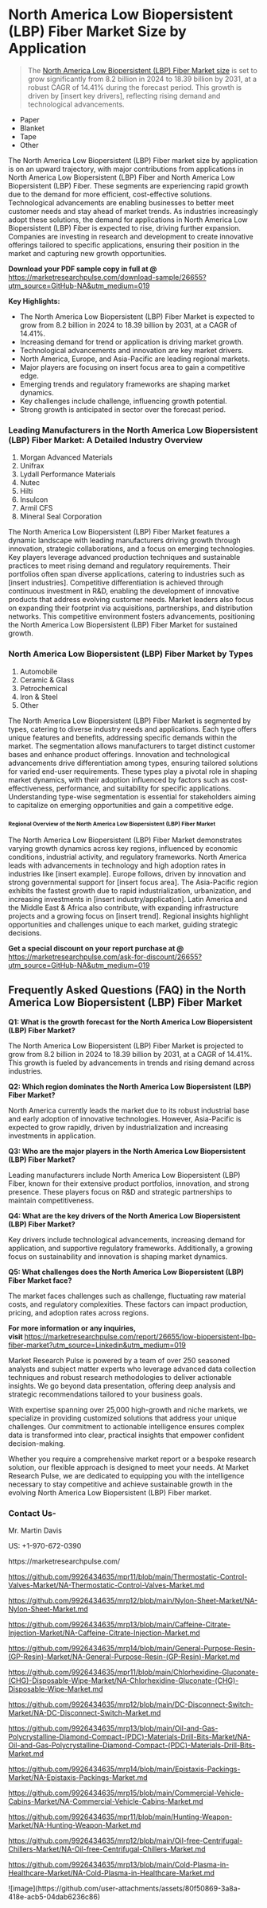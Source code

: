 <h1>North America Low Biopersistent (LBP) Fiber Market&nbsp;Size by Application</h1><blockquote><p>The <a href="https://marketresearchpulse.com/download-sample/26655?utm_source=GitHub-NA&amp;utm_medium=019">North America Low Biopersistent (LBP) Fiber Market size</a> is set to grow significantly from 8.2 billion in 2024 to 18.39 billion by 2031, at a robust CAGR of 14.41% during the forecast period. This growth is driven by [insert key drivers], reflecting rising demand and technological advancements.</p></blockquote><ul><li>Paper<li> Blanket<li> Tape<li> Other</li></ul><p>The North America Low Biopersistent (LBP) Fiber market size by application is on an upward trajectory, with major contributions from applications in North America Low Biopersistent (LBP) Fiber and North America Low Biopersistent (LBP) Fiber. These segments are experiencing rapid growth due to the demand for more efficient, cost-effective solutions. Technological advancements are enabling businesses to better meet customer needs and stay ahead of market trends. As industries increasingly adopt these solutions, the demand for applications in North America Low Biopersistent (LBP) Fiber is expected to rise, driving further expansion. Companies are investing in research and development to create innovative offerings tailored to specific applications, ensuring their position in the market and capturing new growth opportunities.</p><p><strong>Download your PDF sample copy in full at @ </strong><a href="https://marketresearchpulse.com/download-sample/26655?utm_source=GitHub-NA&amp;utm_medium=019">https://marketresearchpulse.com/download-sample/26655?utm_source=GitHub-NA&amp;utm_medium=019</a></p><p><strong>Key Highlights: </strong></p><ul><li>The North America Low Biopersistent (LBP) Fiber Market is expected to grow from 8.2 billion in 2024 to 18.39 billion by 2031, at a CAGR of 14.41%.</li><li>Increasing demand for trend or application is driving market growth.</li><li>Technological advancements and innovation are key market drivers.</li><li>North America, Europe, and Asia-Pacific are leading regional markets.</li><li>Major players are focusing on insert focus area to gain a competitive edge.</li><li>Emerging trends and regulatory frameworks are shaping market dynamics.</li><li>Key challenges include challenge, influencing growth potential.</li><li>Strong growth is anticipated in sector over the forecast period.</li></ul><h3>Leading Manufacturers in the North America Low Biopersistent (LBP) Fiber Market: A Detailed Industry Overview</h3><ol><li>Morgan Advanced Materials</li><li>Unifrax</li><li>Lydall Performance Materials</li><li>Nutec</li><li>Hilti</li><li>Insulcon</li><li>Armil CFS</li><li>Mineral Seal Corporation</li></ol><div class="flex max-w-full flex-col flex-grow"><div class="min-h-8 text-message flex w-full flex-col items-end gap-2 whitespace-normal break-words [.text-message+&amp;]:mt-5" dir="auto" data-message-author-role="assistant" data-message-id="fd8432e4-4910-450d-b182-61b7bfb0a01f" data-message-model-slug="gpt-4o"><div class="flex w-full flex-col gap-1 empty:hidden first:pt-[3px]"><div class="markdown prose w-full break-words dark:prose-invert light"><p>The North America Low Biopersistent (LBP) Fiber Market features a dynamic landscape with leading manufacturers driving growth through innovation, strategic collaborations, and a focus on emerging technologies. Key players leverage advanced production techniques and sustainable practices to meet rising demand and regulatory requirements. Their portfolios often span diverse applications, catering to industries such as [insert industries]. Competitive differentiation is achieved through continuous investment in R&amp;D, enabling the development of innovative products that address evolving customer needs. Market leaders also focus on expanding their footprint via acquisitions, partnerships, and distribution networks. This competitive environment fosters advancements, positioning the North America Low Biopersistent (LBP) Fiber Market for sustained growth.</p></div></div></div></div><h3>North America Low Biopersistent (LBP) Fiber Market by Types</h3><ol><li>Automobile<li> Ceramic & Glass<li> Petrochemical<li> Iron & Steel<li> Other</li></ol><div class="flex max-w-full flex-col flex-grow"><div class="min-h-8 text-message flex w-full flex-col items-end gap-2 whitespace-normal break-words [.text-message+&amp;]:mt-5" dir="auto" data-message-author-role="assistant" data-message-id="084470be-0bb7-4664-bddf-5156b4f41249" data-message-model-slug="gpt-4o-mini"><div class="flex w-full flex-col gap-1 empty:hidden first:pt-[3px]"><div class="markdown prose w-full break-words dark:prose-invert light"><p>The North America Low Biopersistent (LBP) Fiber Market is segmented by types, catering to diverse industry needs and applications. Each type offers unique features and benefits, addressing specific demands within the market. The segmentation allows manufacturers to target distinct customer bases and enhance product offerings. Innovation and technological advancements drive differentiation among types, ensuring tailored solutions for varied end-user requirements. These types play a pivotal role in shaping market dynamics, with their adoption influenced by factors such as cost-effectiveness, performance, and suitability for specific applications. Understanding type-wise segmentation is essential for stakeholders aiming to capitalize on emerging opportunities and gain a competitive edge.</p></div></div></div></div><h3><span style="font-size: 11px;">Regional Overview of the North America Low Biopersistent (LBP) Fiber Market</span></h3><div class="flex max-w-full flex-col flex-grow"><div class="min-h-8 text-message flex w-full flex-col items-end gap-2 whitespace-normal break-words [.text-message+&amp;]:mt-5" dir="auto" data-message-author-role="assistant" data-message-id="e9038762-ce64-4e30-91c9-9bd413514231" data-message-model-slug="gpt-4o-mini"><div class="flex w-full flex-col gap-1 empty:hidden first:pt-[3px]"><div class="markdown prose w-full break-words dark:prose-invert light"><p>The North America Low Biopersistent (LBP) Fiber Market demonstrates varying growth dynamics across key regions, influenced by economic conditions, industrial activity, and regulatory frameworks. North America leads with advancements in technology and high adoption rates in industries like [insert example]. Europe follows, driven by innovation and strong governmental support for [insert focus area]. The Asia-Pacific region exhibits the fastest growth due to rapid industrialization, urbanization, and increasing investments in [insert industry/application]. Latin America and the Middle East &amp; Africa also contribute, with expanding infrastructure projects and a growing focus on [insert trend]. Regional insights highlight opportunities and challenges unique to each market, guiding strategic decisions.</p></div></div></div></div><p><strong>Get a special discount on your report purchase at @ </strong><a href="https://marketresearchpulse.com/ask-for-discount/26655?utm_source=GitHub-NA&amp;utm_medium=019">https://marketresearchpulse.com/ask-for-discount/26655?utm_source=GitHub-NA&amp;utm_medium=019</a></p><h2>Frequently Asked Questions (FAQ) in the North America Low Biopersistent (LBP) Fiber Market</h2><p><strong>Q1: What is the growth forecast for the North America Low Biopersistent (LBP) Fiber Market?</strong></p><p>The North America Low Biopersistent (LBP) Fiber Market is projected to grow from 8.2 billion in 2024 to 18.39 billion by 2031, at a CAGR of 14.41%. This growth is fueled by advancements in trends and rising demand across industries.</p><p><strong>Q2: Which region dominates the North America Low Biopersistent (LBP) Fiber Market?</strong></p><p>North America currently leads the market due to its robust industrial base and early adoption of innovative technologies. However, Asia-Pacific is expected to grow rapidly, driven by industrialization and increasing investments in application.</p><p><strong>Q3: Who are the major players in the North America Low Biopersistent (LBP) Fiber Market?</strong></p><p>Leading manufacturers include North America Low Biopersistent (LBP) Fiber, known for their extensive product portfolios, innovation, and strong presence. These players focus on R&amp;D and strategic partnerships to maintain competitiveness.</p><p><strong>Q4: What are the key drivers of the North America Low Biopersistent (LBP) Fiber Market?</strong></p><p>Key drivers include technological advancements, increasing demand for application, and supportive regulatory frameworks. Additionally, a growing focus on sustainability and innovation is shaping market dynamics.</p><p><strong>Q5: What challenges does the North America Low Biopersistent (LBP) Fiber Market face?</strong></p><p>The market faces challenges such as challenge, fluctuating raw material costs, and regulatory complexities. These factors can impact production, pricing, and adoption rates across regions.</p><p><strong>For more information or any inquiries, visit&nbsp;</strong><a href="https://marketresearchpulse.com/report/26655/low-biopersistent-lbp-fiber-market?utm_source=Linkedin&utm_medium=019">https://marketresearchpulse.com/report/26655/low-biopersistent-lbp-fiber-market?utm_source=Linkedin&utm_medium=019</a></p><p>Market Research Pulse is powered by a team of over 250 seasoned analysts and subject matter experts who leverage advanced data collection techniques and robust research methodologies to deliver actionable insights. We go beyond data presentation, offering deep analysis and strategic recommendations tailored to your business goals.</p><p>With expertise spanning over 25,000 high-growth and niche markets, we specialize in providing customized solutions that address your unique challenges. Our commitment to actionable intelligence ensures complex data is transformed into clear, practical insights that empower confident decision-making.</p><p>Whether you require a comprehensive market report or a bespoke research solution, our flexible approach is designed to meet your needs. At Market Research Pulse, we are dedicated to equipping you with the intelligence necessary to stay competitive and achieve sustainable growth in the evolving North America Low Biopersistent (LBP) Fiber market.</p><h3><strong>Contact Us-</strong></h3><p>Mr. Martin Davis</p><p>US: +1-970-672-0390</p><p>https://marketresearchpulse.com/</p><p><a href="https://github.com/9926434635/mpr11/blob/main/Thermostatic-Control-Valves-Market/NA-Thermostatic-Control-Valves-Market.md">https://github.com/9926434635/mpr11/blob/main/Thermostatic-Control-Valves-Market/NA-Thermostatic-Control-Valves-Market.md</a></p><p><a href="https://github.com/9926434635/mrp12/blob/main/Nylon-Sheet-Market/NA-Nylon-Sheet-Market.md">https://github.com/9926434635/mrp12/blob/main/Nylon-Sheet-Market/NA-Nylon-Sheet-Market.md</a></p><p><a href="https://github.com/9926434635/mrp13/blob/main/Caffeine-Citrate-Injection-Market/NA-Caffeine-Citrate-Injection-Market.md">https://github.com/9926434635/mrp13/blob/main/Caffeine-Citrate-Injection-Market/NA-Caffeine-Citrate-Injection-Market.md</a></p><p><a href="https://github.com/9926434635/mrp14/blob/main/General-Purpose-Resin-(GP-Resin)-Market/NA-General-Purpose-Resin-(GP-Resin)-Market.md">https://github.com/9926434635/mrp14/blob/main/General-Purpose-Resin-(GP-Resin)-Market/NA-General-Purpose-Resin-(GP-Resin)-Market.md</a></p><p><a href="https://github.com/9926434635/mpr11/blob/main/Chlorhexidine-Gluconate-(CHG)-Disposable-Wipe-Market/NA-Chlorhexidine-Gluconate-(CHG)-Disposable-Wipe-Market.md">https://github.com/9926434635/mpr11/blob/main/Chlorhexidine-Gluconate-(CHG)-Disposable-Wipe-Market/NA-Chlorhexidine-Gluconate-(CHG)-Disposable-Wipe-Market.md</a></p><p><a href="https://github.com/9926434635/mrp12/blob/main/DC-Disconnect-Switch-Market/NA-DC-Disconnect-Switch-Market.md">https://github.com/9926434635/mrp12/blob/main/DC-Disconnect-Switch-Market/NA-DC-Disconnect-Switch-Market.md</a></p><p><a href="https://github.com/9926434635/mrp13/blob/main/Oil-and-Gas-Polycrystalline-Diamond-Compact-(PDC)-Materials-Drill-Bits-Market/NA-Oil-and-Gas-Polycrystalline-Diamond-Compact-(PDC)-Materials-Drill-Bits-Market.md">https://github.com/9926434635/mrp13/blob/main/Oil-and-Gas-Polycrystalline-Diamond-Compact-(PDC)-Materials-Drill-Bits-Market/NA-Oil-and-Gas-Polycrystalline-Diamond-Compact-(PDC)-Materials-Drill-Bits-Market.md</a></p><p><a href="https://github.com/9926434635/mrp14/blob/main/Epistaxis-Packings-Market/NA-Epistaxis-Packings-Market.md">https://github.com/9926434635/mrp14/blob/main/Epistaxis-Packings-Market/NA-Epistaxis-Packings-Market.md</a></p><p><a href="https://github.com/9926434635/mrp15/blob/main/Commercial-Vehicle-Cabins-Market/NA-Commercial-Vehicle-Cabins-Market.md">https://github.com/9926434635/mrp15/blob/main/Commercial-Vehicle-Cabins-Market/NA-Commercial-Vehicle-Cabins-Market.md</a></p><p><a href="https://github.com/9926434635/mpr11/blob/main/Hunting-Weapon-Market/NA-Hunting-Weapon-Market.md">https://github.com/9926434635/mpr11/blob/main/Hunting-Weapon-Market/NA-Hunting-Weapon-Market.md</a></p><p><a href="https://github.com/9926434635/mrp12/blob/main/Oil-free-Centrifugal-Chillers-Market/NA-Oil-free-Centrifugal-Chillers-Market.md">https://github.com/9926434635/mrp12/blob/main/Oil-free-Centrifugal-Chillers-Market/NA-Oil-free-Centrifugal-Chillers-Market.md</a></p><p><a href="https://github.com/9926434635/mrp13/blob/main/Cold-Plasma-in-Healthcare-Market/NA-Cold-Plasma-in-Healthcare-Market.md">https://github.com/9926434635/mrp13/blob/main/Cold-Plasma-in-Healthcare-Market/NA-Cold-Plasma-in-Healthcare-Market.md</a></p>
![image](https://github.com/user-attachments/assets/80f50869-3a8a-418e-acb5-04dab6236c86)
